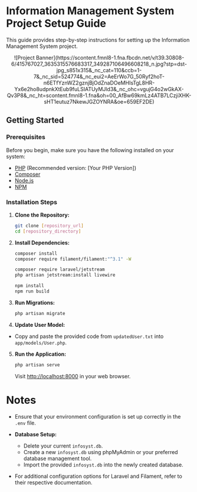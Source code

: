 # Information Management System Project Setup Guide

This guide provides step-by-step instructions for setting up the Information Management System project.

<div align="center">
  ![Project Banner](https://scontent.fmnl8-1.fna.fbcdn.net/v/t39.30808-6/415767027_3635315576683317_349287106496608218_n.jpg?stp=dst-jpg_s851x315&_nc_cat=110&ccb=1-7&_nc_sid=524774&_nc_eui2=AeErWo7G_50Ryf2hoT-n6ETfYznWZ2gznjBjOdZnaDOeMHIsTgL8HR-Yx6e2ho8udpnkXtEub9fuLSIATUyMJld3&_nc_ohc=vgujG4o2wGkAX-Qv3P8&_nc_ht=scontent.fmnl8-1.fna&oh=00_AfBw69kmLz4ATB7LCzjiXHK-sHT1eutuz7NkewJGZOYNRA&oe=659EF2DE)
</div>

## Getting Started

### Prerequisites

Before you begin, make sure you have the following installed on your system:

- [PHP](https://www.php.net/) (Recommended version: [Your PHP Version])
- [Composer](https://getcomposer.org/)
- [Node.js](https://nodejs.org/)
- [NPM](https://www.npmjs.com/)

### Installation Steps

1. **Clone the Repository:**

    ```bash
    git clone [repository_url]
    cd [repository_directory]
    ```

2. **Install Dependencies:**

    ```bash
    composer install
    composer require filament/filament:"^3.1" -W
    ```

    ```bash
    composer require laravel/jetstream
    php artisan jetstream:install livewire
    ```

    ```bash
    npm install
    npm run build
    ```

3. **Run Migrations:**

    ```bash
    php artisan migrate
    ```

4. **Update User Model:**

- Copy and paste the provided code from `updatedUser.txt` into `app/models/User.php`.

5. **Run the Application:**

    ```bash
    php artisan serve
    ```

    Visit [http://localhost:8000](http://localhost:8000) in your web browser.

# Notes

- Ensure that your environment configuration is set up correctly in the `.env` file.

- **Database Setup:**
  - Delete your current `infosyst.db`.
  - Create a new `infosyst.db` using phpMyAdmin or your preferred database management tool.
  - Import the provided `infosyst.db` into the newly created database.

- For additional configuration options for Laravel and Filament, refer to their respective documentation.

